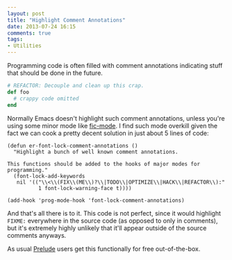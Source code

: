 ```yaml
---
layout: post
title: "Highlight Comment Annotations"
date: 2013-07-24 16:15
comments: true
tags:
- Utilities
---
```


Programming code is often filled with comment annotations indicating
stuff that should be done in the future.


``` ruby
# REFACTOR: Decouple and clean up this crap.
def foo
  # crappy code omitted
end
```

Normally Emacs doesn't highlight such comment annotations, unless
you're using some minor mode like
[fic-mode](https://github.com/lewang/fic-mode/blob/master/fic-mode.el). I
find such mode overkill given the fact we can cook a pretty decent
solution in just about 5 lines of code:

``` elisp
(defun er-font-lock-comment-annotations ()
  "Highlight a bunch of well known comment annotations.

This functions should be added to the hooks of major modes for programming."
  (font-lock-add-keywords
   nil '(("\\<\\(FIX\\(ME\\)?\\|TODO\\|OPTIMIZE\\|HACK\\|REFACTOR\\):"
          1 font-lock-warning-face t))))

(add-hook 'prog-mode-hook 'font-lock-comment-annotations)
```

And that's all there is to it. This code is not perfect, since it
would highlight `FIXME:` everywhere in the source code (as opposed to
only in comments), but it's extremely highly unlikely that it'll
appear outside of the source comments anyways.

As usual [Prelude](https://github.com/bbatsov/prelude) users get this
functionally for free out-of-the-box.
